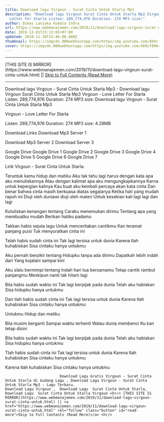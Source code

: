 ```yaml
---
title: Download lagu Virgoun - Surat Cinta Untuk Starla Mp3
description: "Download lagu Virgoun Surat Cinta Untuk Starla Mp3 Virgoun - Love
  Letter For Starla Listen: 289,774,976 Duration: 274 MP3 size:"
author: Dimas Lanjaka Kumala Indra
url: https://www.webmanajemen.com/2019/11/download-lagu-virgoun-surat-cinta-untuk.html
date: 2019-12-01T23:13:01+07:00
updated: 2019-11-30T15:46:00.000Z
thumbnail: https://imgcdn.000webhostapp.com/https/img.youtube.com/4b9cf896cbfc02bf3b9b386b3f40f58d.jpeg
cover: https://imgcdn.000webhostapp.com/https/img.youtube.com/4b9cf896cbfc02bf3b9b386b3f40f58d.jpeg
---
```


<hr/> [THIS SITE IS MIRROR](https://www.webmanajemen.com/2019/11/download-lagu-virgoun-surat-cinta-untuk.html) || <a href="https://www.webmanajemen.com/2019/11/download-lagu-virgoun-surat-cinta-untuk.html" rel="follow" class="button" id="read-more">Skip to Full Contents (Read More)</a> <hr/> Download lagu Virgoun - Surat Cinta Untuk Starla Mp3 - Download lagu Virgoun Surat Cinta Untuk Starla Mp3 Virgoun - Love Letter For Starla Listen: 289,774,976 Duration: 274 MP3 size: Download lagu Virgoun - Surat Cinta Untuk Starla Mp3

  Virgoun - Love Letter For Starla 

  Listen: 289,774,976 
  Duration: 274 
  MP3 size: 4.28MB 

  Download Links 
  Download Mp3 Server 1 

  Download Mp3 Server 2 
  Download Server 3 


  Google Drive   Google Drive 1 
  Google Drive 2 
  Google Drive 3 
  Google Drive 4 
  Google Drive 5 
  Google Drive 6 
  Google Drive 7 


                             
Lirik Virgoun - Surat Cinta Untuk Starla:
                             
Teruntuk kamu hidup dan matiku
  Aku tak tahu lagi harus dengan kata apa aku menuliskannya
  Atau dengan kalimat apa aku mengungkapkannya
  Karna untuk kepergian kalinya
  Kau buat aku kembali percaya akan kata cinta
  Dan benar bahwa cinta masih berkuasa diatas segalanya
  Ketika hati yang mudah rapuh ini
  Diuji oleh duniawi diuji oleh materi
  Untuk kesekian kali lagi lagi dan lagi
  
  Kutuliskan kenangan tentang
  Caraku menemukan dirimu
  Tentang apa yang membuatku mudah
  Berikan hatiku padamu
  
  Takkan habis sejuta lagu
  Untuk menceritakan cantikmu
  Kan teramat panjang puisi
  Tuk menyuratkan cinta ini
  
  Telah habis sudah cinta ini
  Tak lagi tersisa untuk dunia
  Karena tlah kuhabiskan
  Sisa cintaku hanya untukmu
  
  Aku pernah berpikir tentang
  Hidupku tanpa ada dirimu
  Dapatkah lebih indah dari
  Yang kujalani sampai kini
  
  Aku slalu bermimpi tentang
  Indah hari tua bersamamu
  Tetap cantik rambut panjangmu
  Meskipun nanti tak hitam lagi
  
  Bila habis sudah waktu ini
  Tak lagi berpijak pada dunia
  Telah aku habiskan
  Sisa hidupku hanya untukmu
  
  Dan tlah habis sudah cinta ini
  Tak lagi tersisa untuk dunia
  Karena tlah kuhabiskan
  Sisa cintaku hanya untukmu
  
  Untukmu
  Hidup dan matiku
  
  Bila musim berganti
  Sampai waktu terhenti
  Walau dunia membenci
  Ku kan tetap disini
  
  Bila habis sudah waktu ini
  Tak lagi berpijak pada dunia
  Telah aku habiskan
  Sisa hidupku hanya untukmu
  
  Tlah habis sudah cinta ini
  Tak lagi tersisa untuk dunia
  Karena tlah kuhabiskan
  Sisa cintaku hanya untukmu
  
  Karena tlah kuhabiskan
  Sisa cintaku hanya untukmu                                 
                                 
                             Download Lagu Gratis Virgoun - Surat Cinta Untuk Starla di Gudang Lagu , Download Lagu Virgoun - Surat Cinta Untuk Starla Mp3 - Lagu Terbaru.                                                         Download Lagu Virgoun ,  Download Lagu  Surat Cinta Untuk Starla,  Download Lagu  Surat Cinta Untuk Starla Virgoun <hr/> [THIS SITE IS MIRROR](https://www.webmanajemen.com/2019/11/download-lagu-virgoun-surat-cinta-untuk.html) || <a href="https://www.webmanajemen.com/2019/11/download-lagu-virgoun-surat-cinta-untuk.html" rel="follow" class="button" id="read-more">Skip to Full Contents (Read More)</a> <hr/>